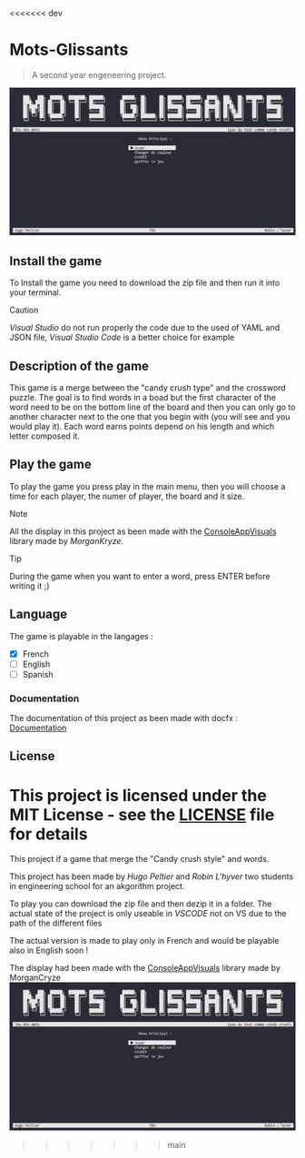 <<<<<<< dev
# Mots-Glissants
> A second year engeneering project.

![ ](/Projet-A2-S1/documentation/images/main_menu.png)

## Install the game

To Install the game you need to download the zip file and then run it into your terminal.
>[!CAUTION]
>*Visual Studio* do not run properly the code due to the used of YAML and JSON file, *Visual Studio Code* is a better choice for example

## Description of the game

This game is a merge between the "candy crush type" and the crossword puzzle.
The goal is to find words in a boad but the first character of the word need to be on the bottom line of the board and then you can only go to another character next to the one that you begin with (you will see and you would play it).
Each word earns points depend on his length and which letter composed it.

## Play the game

To play the game you press play in the main menu, then you will choose a time for each player, the numer of player, the board and it size.

>[!NOTE]
> All the display in this project as been made with the [ConsoleAppVisuals](https://github.com/MorganKryze/ConsoleAppVisuals) library made by *MorganKryze*.

>[!TIP]
>During the game when you want to enter a word, press ENTER before writing it ;)

## Language

The game is playable in the langages :

- [x] French
- [ ] English
- [ ] Spanish

### Documentation

The documentation of this project as been made with docfx : [Documentation](https://robinmoon2.github.io/Mots-Glissants/)

## License

This project is licensed under the MIT License - see the [LICENSE](LICENSE.md) file for details
=======
This project if a game that merge the "Candy crush style" and words.

This project has been made by *Hugo Peltier* and *Robin L'hyver* two students in engineering school for an akgorithm project.

To play you can download the zip file and then dezip it in a folder.
The actual state of the project is only useable in *VSCODE* not on VS due to the path of the different files

The actual version is made to play only in French and would be playable also in English soon ! 

The display had been made with the [ConsoleAppVisuals](https://github.com/MorganKryze/ConsoleAppVisuals) library made by MorganCryze
![Main_Menu](Projet-A2-S1/documentation/images/main_menu.png)
>>>>>>> main
